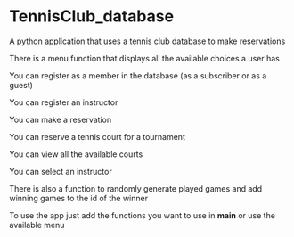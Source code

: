 # TennisClub_database
A python application that uses a tennis club database to make reservations

There is a menu function that displays all the available choices a user has

You can register as a member in the database (as a subscriber or as a guest)

You can register an instructor

You can make a reservation 

You can reserve a tennis court for a tournament

You can view all the available courts

You can select an instructor

There is also a function to randomly generate played games and add winning games to the id of the winner

To use the app just add the functions you want to use in  __main__ or use the available menu
